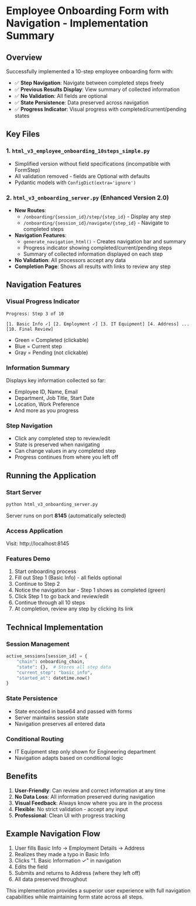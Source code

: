 # Employee Onboarding Form with Navigation - Implementation Summary

## Overview
Successfully implemented a 10-step employee onboarding form with:
- ✅ **Step Navigation**: Navigate between completed steps freely
- ✅ **Previous Results Display**: View summary of collected information
- ✅ **No Validation**: All fields are optional
- ✅ **State Persistence**: Data preserved across navigation
- ✅ **Progress Indicator**: Visual progress with completed/current/pending states

## Key Files

### 1. `html_v3_employee_onboarding_10steps_simple.py`
- Simplified version without field specifications (incompatible with FormStep)
- All validation removed - fields are Optional with defaults
- Pydantic models with `ConfigDict(extra='ignore')`

### 2. `html_v3_onboarding_server.py` (Enhanced Version 2.0)
- **New Routes**:
  - `/onboarding/{session_id}/step/{step_id}` - Display any step
  - `/onboarding/{session_id}/navigate/{step_id}` - Navigate to completed steps
- **Navigation Features**:
  - `generate_navigation_html()` - Creates navigation bar and summary
  - Progress indicator showing completed/current/pending steps
  - Summary of collected information displayed on each step
- **No Validation**: All processors accept any data
- **Completion Page**: Shows all results with links to review any step

## Navigation Features

### Visual Progress Indicator
```
Progress: Step 3 of 10

[1. Basic Info ✓] [2. Employment ✓] [3. IT Equipment] [4. Address] ... [10. Final Review]
```
- Green = Completed (clickable)
- Blue = Current step
- Gray = Pending (not clickable)

### Information Summary
Displays key information collected so far:
- Employee ID, Name, Email
- Department, Job Title, Start Date
- Location, Work Preference
- And more as you progress

### Step Navigation
- Click any completed step to review/edit
- State is preserved when navigating
- Can change values in any completed step
- Progress continues from where you left off

## Running the Application

### Start Server
```bash
python html_v3_onboarding_server.py
```

Server runs on port **8145** (automatically selected)

### Access Application
Visit: http://localhost:8145

### Features Demo
1. Start onboarding process
2. Fill out Step 1 (Basic Info) - all fields optional
3. Continue to Step 2 
4. Notice the navigation bar - Step 1 shows as completed (green)
5. Click Step 1 to go back and review/edit
6. Continue through all 10 steps
7. At completion, review any step by clicking its link

## Technical Implementation

### Session Management
```python
active_sessions[session_id] = {
    "chain": onboarding_chain,
    "state": {},  # Stores all step data
    "current_step": "basic_info",
    "started_at": datetime.now()
}
```

### State Persistence
- State encoded in base64 and passed with forms
- Server maintains session state
- Navigation preserves all entered data

### Conditional Routing
- IT Equipment step only shown for Engineering department
- Navigation adapts based on conditional logic

## Benefits

1. **User-Friendly**: Can review and correct information at any time
2. **No Data Loss**: All information preserved during navigation
3. **Visual Feedback**: Always know where you are in the process
4. **Flexible**: No strict validation - accept any input
5. **Professional**: Clean UI with progress tracking

## Example Navigation Flow

1. User fills Basic Info → Employment Details → Address
2. Realizes they made a typo in Basic Info
3. Clicks "1. Basic Information ✓" in navigation
4. Edits the field
5. Submits and returns to Address (where they left off)
6. All data preserved throughout

This implementation provides a superior user experience with full navigation capabilities while maintaining form state across all steps.